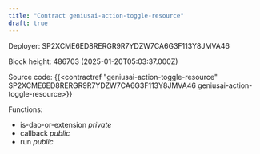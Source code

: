 ```yaml
---
title: "Contract geniusai-action-toggle-resource"
draft: true
---
```

Deployer: SP2XCME6ED8RERGR9R7YDZW7CA6G3F113Y8JMVA46


 



Block height: 486703 (2025-01-20T05:03:37.000Z)

Source code: {{<contractref "geniusai-action-toggle-resource" SP2XCME6ED8RERGR9R7YDZW7CA6G3F113Y8JMVA46 geniusai-action-toggle-resource>}}

Functions:

* is-dao-or-extension _private_
* callback _public_
* run _public_
